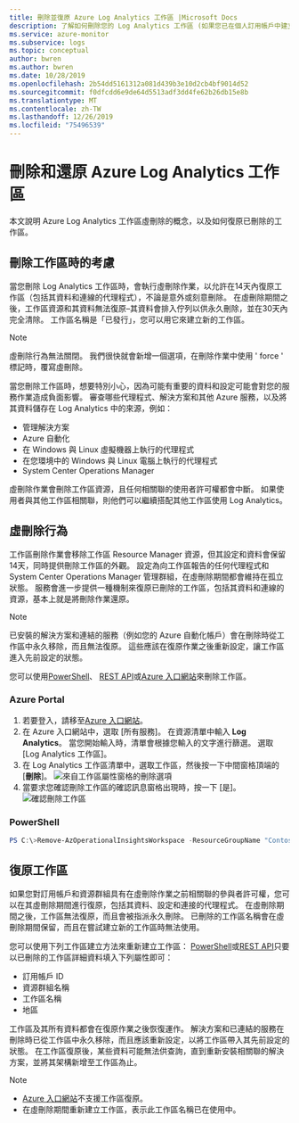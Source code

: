 ```yaml
---
title: 刪除並復原 Azure Log Analytics 工作區 |Microsoft Docs
description: 了解如何刪除您的 Log Analytics 工作區 (如果您已在個人訂用帳戶中建立工作區) 或重組您的工作區模型。
ms.service: azure-monitor
ms.subservice: logs
ms.topic: conceptual
author: bwren
ms.author: bwren
ms.date: 10/28/2019
ms.openlocfilehash: 2b54dd5161312a081d439b3e10d2cb4bf9014d52
ms.sourcegitcommit: f0dfcdd6e9de64d5513adf3dd4fe62b26db15e8b
ms.translationtype: MT
ms.contentlocale: zh-TW
ms.lasthandoff: 12/26/2019
ms.locfileid: "75496539"
---
```

# <a name="delete-and-restore-azure-log-analytics-workspace"></a>刪除和還原 Azure Log Analytics 工作區

本文說明 Azure Log Analytics 工作區虛刪除的概念，以及如何復原已刪除的工作區。 

## <a name="considerations-when-deleting-a-workspace"></a>刪除工作區時的考慮

當您刪除 Log Analytics 工作區時，會執行虛刪除作業，以允許在14天內復原工作區（包括其資料和連線的代理程式），不論是意外或刻意刪除。 在虛刪除期間之後，工作區資源和其資料無法復原–其資料會排入佇列以供永久刪除，並在30天內完全清除。 工作區名稱是「已發行」，您可以用它來建立新的工作區。

> [!NOTE]
> 虛刪除行為無法關閉。 我們很快就會新增一個選項，在刪除作業中使用 ' force ' 標記時，覆寫虛刪除。

當您刪除工作區時，想要特別小心，因為可能有重要的資料和設定可能會對您的服務作業造成負面影響。 審查哪些代理程式、解決方案和其他 Azure 服務，以及將其資料儲存在 Log Analytics 中的來源，例如：

* 管理解決方案
* Azure 自動化
* 在 Windows 與 Linux 虛擬機器上執行的代理程式
* 在您環境中的 Windows 與 Linux 電腦上執行的代理程式
* System Center Operations Manager

虛刪除作業會刪除工作區資源，且任何相關聯的使用者許可權都會中斷。 如果使用者與其他工作區相關聯，則他們可以繼續搭配其他工作區使用 Log Analytics。

## <a name="soft-delete-behavior"></a>虛刪除行為

工作區刪除作業會移除工作區 Resource Manager 資源，但其設定和資料會保留14天，同時提供刪除工作區的外觀。 設定為向工作區報告的任何代理程式和 System Center Operations Manager 管理群組，在虛刪除期間都會維持在孤立狀態。 服務會進一步提供一種機制來復原已刪除的工作區，包括其資料和連線的資源，基本上就是將刪除作業還原。

> [!NOTE] 
> 已安裝的解決方案和連結的服務（例如您的 Azure 自動化帳戶）會在刪除時從工作區中永久移除，而且無法復原。 這些應該在復原作業之後重新設定，讓工作區進入先前設定的狀態。

您可以使用[PowerShell](https://docs.microsoft.com/powershell/module/azurerm.operationalinsights/remove-azurermoperationalinsightsworkspace?view=azurermps-6.13.0)、 [REST API](https://docs.microsoft.com/rest/api/loganalytics/workspaces/delete)或[Azure 入口網站](https://portal.azure.com)來刪除工作區。

### <a name="azure-portal"></a>Azure Portal

1. 若要登入，請移至[Azure 入口網站](https://portal.azure.com)。 
2. 在 Azure 入口網站中，選取 [所有服務]。 在資源清單中輸入 **Log Analytics**。 當您開始輸入時，清單會根據您輸入的文字進行篩選。 選取 [Log Analytics 工作區]。
3. 在 Log Analytics 工作區清單中，選取工作區，然後按一下中間窗格頂端的 [**刪除**]。
   ![來自工作區屬性窗格的刪除選項](media/delete-workspace/log-analytics-delete-workspace.png)
4. 當要求您確認刪除工作區的確認訊息窗格出現時，按一下 [是]。
   ![確認刪除工作區](media/delete-workspace/log-analytics-delete-workspace-confirm.png)

### <a name="powershell"></a>PowerShell
```PowerShell
PS C:\>Remove-AzOperationalInsightsWorkspace -ResourceGroupName "ContosResourceGroup" -Name "MyWorkspace"
```

## <a name="recover-workspace"></a>復原工作區

如果您對訂用帳戶和資源群組具有在虛刪除作業之前相關聯的參與者許可權，您可以在其虛刪除期間進行復原，包括其資料、設定和連接的代理程式。 在虛刪除期間之後，工作區無法復原，而且會被指派永久刪除。 已刪除的工作區名稱會在虛刪除期間保留，而且在嘗試建立新的工作區時無法使用。  

您可以使用下列工作區建立方法來重新建立工作區： [PowerShell](https://docs.microsoft.com/powershell/module/az.operationalinsights/New-AzOperationalInsightsWorkspace)或[REST API]( https://docs.microsoft.com/rest/api/loganalytics/workspaces/createorupdate)只要以已刪除的工作區詳細資料填入下列屬性即可：

* 訂用帳戶 ID
* 資源群組名稱
* 工作區名稱
* 地區

工作區及其所有資料都會在復原作業之後恢復運作。 解決方案和已連結的服務在刪除時已從工作區中永久移除，而且應該重新設定，以將工作區帶入其先前設定的狀態。 在工作區復原後，某些資料可能無法供查詢，直到重新安裝相關聯的解決方案，並將其架構新增至工作區為止。

> [!NOTE]
> * [Azure 入口網站](https://portal.azure.com)不支援工作區復原。 
> * 在虛刪除期間重新建立工作區，表示此工作區名稱已在使用中。 
> 
